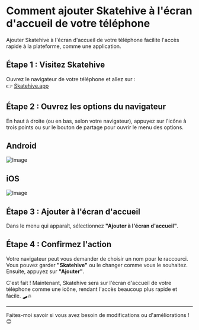 # Comment ajouter Skatehive à l'écran d'accueil de votre téléphone

Ajouter Skatehive à l'écran d'accueil de votre téléphone facilite l'accès rapide à la plateforme, comme une application.

## Étape 1 : Visitez Skatehive
Ouvrez le navigateur de votre téléphone et allez sur :  
👉 [Skatehive.app](https://skatehive.app)

## Étape 2 : Ouvrez les options du navigateur
En haut à droite (ou en bas, selon votre navigateur), appuyez sur l'icône à trois points ou sur le bouton de partage pour ouvrir le menu des options.

## Android

![Image](https://ipfs.skatehive.app/ipfs/QmQVewpaK4iJgqqyXFPMTuJ32ihvS9B7bHbTyAhMFWZzju)

## iOS

![Image](https://ipfs.skatehive.app/ipfs/QmQVzMQn7iDFEns8jDZjZtVMzYPhBWHhv4KJLJc4ghqU4v)

## Étape 3 : Ajouter à l'écran d'accueil
Dans le menu qui apparaît, sélectionnez **"Ajouter à l'écran d'accueil"**.

## Étape 4 : Confirmez l'action
Votre navigateur peut vous demander de choisir un nom pour le raccourci. Vous pouvez garder **"Skatehive"** ou le changer comme vous le souhaitez. Ensuite, appuyez sur **"Ajouter"**.

C'est fait ! Maintenant, Skatehive sera sur l'écran d'accueil de votre téléphone comme une icône, rendant l'accès beaucoup plus rapide et facile. 🛹🔥

---

Faites-moi savoir si vous avez besoin de modifications ou d'améliorations ! 😊
